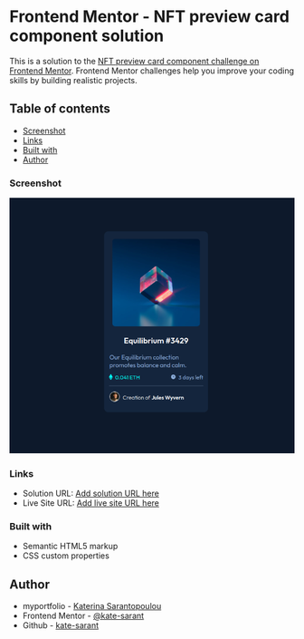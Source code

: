 # Frontend Mentor - NFT preview card component solution

This is a solution to the [NFT preview card component challenge on Frontend Mentor](https://www.frontendmentor.io/challenges/nft-preview-card-component-SbdUL_w0U). Frontend Mentor challenges help you improve your coding skills by building realistic projects.

## Table of contents

  - [Screenshot](#screenshot)
  - [Links](#links)
  - [Built with](#built-with)
  - [Author](#author)


### Screenshot

![](./Screenshot1.png)



### Links

- Solution URL: [Add solution URL here](https://www.frontendmentor.io/solutions/nft-preview-card-component-ripFV-s2Gu)
- Live Site URL: [Add live site URL here](https://fabulous-meerkat-01606f.netlify.app/)



### Built with

- Semantic HTML5 markup
- CSS custom properties



## Author

- myportfolio - [Katerina Sarantopoulou](https://myportfolio-katesarant.netlify.app/)
- Frontend Mentor - [@kate-sarant](https://www.frontendmentor.io/profile/kate-sarant)
- Github - [kate-sarant](https://github.com/kate-sarant)
